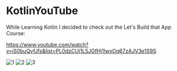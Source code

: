 # KotlinYouTube
While Learning Kotlin I decided to check out the Let's Build that App Course: 

https://www.youtube.com/watch?v=jS0buQyfJfs&list=PL0dzCUj1L5JGfHj1lwxOq67zAJV3e1S9S

![1](https://user-images.githubusercontent.com/26351803/49690628-d0884080-fb3c-11e8-88a5-5d93422bb330.PNG)
![2](https://user-images.githubusercontent.com/26351803/49690636-f281c300-fb3c-11e8-9283-015dec4887ac.PNG)
![3](https://user-images.githubusercontent.com/26351803/49690660-442a4d80-fb3d-11e8-8057-81c1f5f4a471.PNG)

